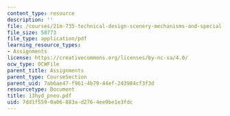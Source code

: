 ```yaml
---
content_type: resource
description: ''
file: /courses/21m-735-technical-design-scenery-mechanisms-and-special-effects-spring-2004/7dd1f5590a06883ad2764ee9be1e3fdc_13hyd_pneu.pdf
file_size: 58773
file_type: application/pdf
learning_resource_types:
- Assignments
license: https://creativecommons.org/licenses/by-nc-sa/4.0/
ocw_type: OCWFile
parent_title: Assignments
parent_type: CourseSection
parent_uid: 7ab6ae47-f961-4b79-44ef-243984cf3f3d
resourcetype: Document
title: 13hyd_pneu.pdf
uid: 7dd1f559-0a06-883a-d276-4ee9be1e3fdc
---
```

